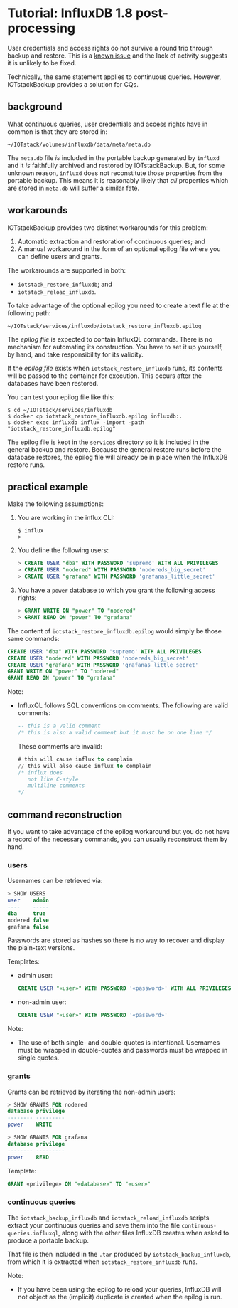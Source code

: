 # Tutorial: InfluxDB 1.8 post-processing

User credentials and access rights do not survive a round trip through backup and restore.
This is a [known issue](https://github.com/influxdata/influxdb/issues/21494) and the lack of activity suggests it is unlikely to be fixed.

Technically, the same statement applies to continuous queries. However, IOTstackBackup provides a solution for CQs.

## background

What continuous queries, user credentials and access rights have in common is that they are stored in:

```
~/IOTstack/volumes/influxdb/data/meta/meta.db
```

The `meta.db` file *is* included in the portable backup generated by `influxd` and it *is* faithfully archived and restored by IOTstackBackup. But, for some unknown reason, `influxd` does not reconstitute those properties from the portable backup. This means it is reasonably likely that *all* properties which are stored in `meta.db` will suffer a similar fate. 

## workarounds

IOTstackBackup provides two distinct workarounds for this problem:

1. Automatic extraction and restoration of continuous queries; and
2. A manual workaround in the form of an optional epilog file where you can define users and grants.

The workarounds are supported in both:

* `iotstack_restore_influxdb`; and
* `iotstack_reload_influxdb`.

To take advantage of the optional epilog you need to create a text file at the following path:

```
~/IOTstack/services/influxdb/iotstack_restore_influxdb.epilog
```

The *epilog file* is expected to contain InfluxQL commands. There is no mechanism for automating its construction. You have to set it up yourself, by hand, and take responsibility for its validity.

If the *epilog file* exists when `iotstack_restore_influxdb` runs, its contents will be passed to the container for execution. This occurs after the databases have been restored.

You can test your epilog file like this:

``` console
$ cd ~/IOTstack/services/influxdb
$ docker cp iotstack_restore_influxdb.epilog influxdb:.
$ docker exec influxdb influx -import -path "iotstack_restore_influxdb.epilog"
```

The epilog file is kept in the `services` directory so it is included in the general backup and restore. Because the general restore runs before the database restores, the epilog file will already be in place when the InfluxDB restore runs. 

## practical example

Make the following assumptions:

1. You are working in the influx CLI:

	``` console
	$ influx
	>
	```

2. You define the following users:

	``` sql
	> CREATE USER "dba" WITH PASSWORD 'supremo' WITH ALL PRIVILEGES
	> CREATE USER "nodered" WITH PASSWORD 'nodereds_big_secret'
	> CREATE USER "grafana" WITH PASSWORD 'grafanas_little_secret'
	```

3. You have a `power` database to which you grant the following access rights:

	``` sql
	> GRANT WRITE ON "power" TO "nodered"
	> GRANT READ ON "power" TO "grafana"
	```

The content of `iotstack_restore_influxdb.epilog` would simply be those same commands:

``` sql
CREATE USER "dba" WITH PASSWORD 'supremo' WITH ALL PRIVILEGES
CREATE USER "nodered" WITH PASSWORD 'nodereds_big_secret'
CREATE USER "grafana" WITH PASSWORD 'grafanas_little_secret'
GRANT WRITE ON "power" TO "nodered"
GRANT READ ON "power" TO "grafana"
```

Note:

* InfluxQL follows SQL conventions on comments. The following are valid comments:

	``` sql
	-- this is a valid comment
	/* this is also a valid comment but it must be on one line */
	```
	
	These comments are invalid:
	
	``` sql
	# this will cause influx to complain
	// this will also cause influx to complain
	/* influx does
	   not like C-style
	   multiline comments
	*/
	```

## command reconstruction

If you want to take advantage of the epilog workaround but you do not have a record of the necessary commands, you can usually reconstruct them by hand.

### users

Usernames can be retrieved via:

``` sql
> SHOW USERS
user    admin
----    -----
dba     true
nodered false
grafana false
```

Passwords are stored as hashes so there is no way to recover and display the plain-text versions.

Templates:

* admin user:

	``` sql
	CREATE USER "«user»" WITH PASSWORD '«password»' WITH ALL PRIVILEGES
	```

* non-admin user:

	``` sql
	CREATE USER "«user»" WITH PASSWORD '«password»'
	```

Note:

* The use of both single- and double-quotes is intentional. Usernames must be wrapped in double-quotes and passwords must be wrapped in single quotes.

### grants

Grants can be retrieved by iterating the non-admin users:

``` sql
> SHOW GRANTS FOR nodered
database privilege
-------- ---------
power    WRITE

> SHOW GRANTS FOR grafana
database privilege
-------- ---------
power    READ
```

Template:

``` sql
GRANT «privilege» ON "«database»" TO "«user»"
```

### continuous queries

The `iotstack_backup_influxdb` and `iotstack_reload_influxdb` scripts extract your continuous queries and save them into the file `continuous-queries.influxql`, along with the other files InfluxDB creates when asked to produce a portable backup.

That file is then included in the `.tar` produced by `iotstack_backup_influxdb`, from which it is extracted when `iotstack_restore_influxdb` runs.

Note:

* If you have been using the epilog to reload your queries, InfluxDB will not object as the (implicit) duplicate is created when the epilog is run.
